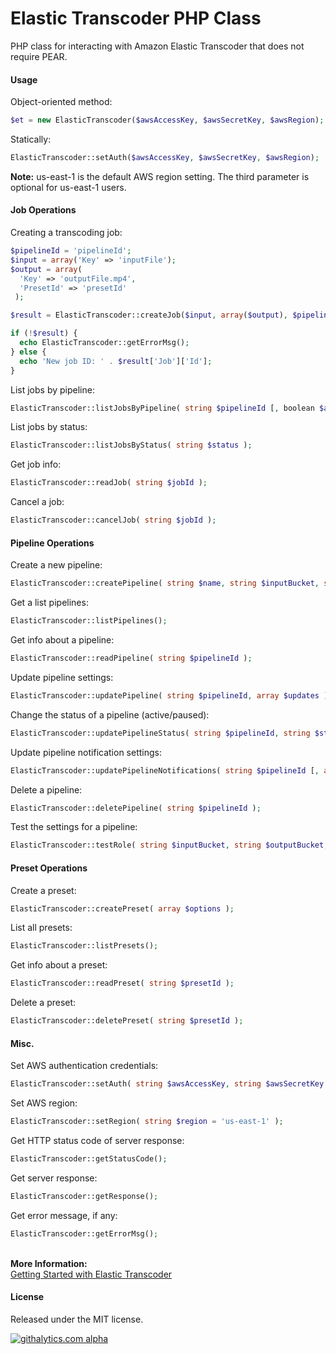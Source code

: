 Elastic Transcoder PHP Class
====================

PHP class for interacting with Amazon Elastic Transcoder that does not require PEAR.

#### Usage ###

Object-oriented method:

```php
$et = new ElasticTranscoder($awsAccessKey, $awsSecretKey, $awsRegion);
```

Statically:

```php
ElasticTranscoder::setAuth($awsAccessKey, $awsSecretKey, $awsRegion);
```

<strong>Note:</strong> us-east-1 is the default AWS region setting. The third parameter is optional for us-east-1 users.

#### Job Operations ####

Creating a transcoding job:

```php
$pipelineId = 'pipelineId';
$input = array('Key' => 'inputFile');
$output = array(
  'Key' => 'outputFile.mp4',
  'PresetId' => 'presetId'
 );

$result = ElasticTranscoder::createJob($input, array($output), $pipelineId);

if (!$result) {
  echo ElasticTranscoder::getErrorMsg();
} else {
  echo 'New job ID: ' . $result['Job']['Id'];
}
```

List jobs by pipeline:

```php
ElasticTranscoder::listJobsByPipeline( string $pipelineId [, boolean $ascending = true ] );
```

List jobs by status:

```php
ElasticTranscoder::listJobsByStatus( string $status );
```

Get job info:

```php
ElasticTranscoder::readJob( string $jobId );
```

Cancel a job:

```php
ElasticTranscoder::cancelJob( string $jobId );
```

#### Pipeline Operations ####

Create a new pipeline:

```php
ElasticTranscoder::createPipeline( string $name, string $inputBucket, string $outputBucket, string $role [, array $notifications ] );
```

Get a list pipelines:

```php
ElasticTranscoder::listPipelines();
```

Get info about a pipeline:

```php
ElasticTranscoder::readPipeline( string $pipelineId );
```

Update pipeline settings:

```php
ElasticTranscoder::updatePipeline( string $pipelineId, array $updates );
```

Change the status of a pipeline (active/paused):

```php
ElasticTranscoder::updatePipelineStatus( string $pipelineId, string $status );
```

Update pipeline notification settings:

```php
ElasticTranscoder::updatePipelineNotifications( string $pipelineId [, array $notifications ] );
```

Delete a pipeline:

```php
ElasticTranscoder::deletePipeline( string $pipelineId );
```

Test the settings for a pipeline:

```php
ElasticTranscoder::testRole( string $inputBucket, string $outputBucket, string $role, array $topics );
```

#### Preset Operations ####

Create a preset:

```php
ElasticTranscoder::createPreset( array $options );
```

List all presets:

```php
ElasticTranscoder::listPresets();
```

Get info about a preset:

```php
ElasticTranscoder::readPreset( string $presetId );
```

Delete a preset:

```php
ElasticTranscoder::deletePreset( string $presetId );
```

#### Misc. ####

Set AWS authentication credentials:

```php
ElasticTranscoder::setAuth( string $awsAccessKey, string $awsSecretKey );
```

Set AWS region:

```php
ElasticTranscoder::setRegion( string $region = 'us-east-1' );
```

Get HTTP status code of server response:

```php
ElasticTranscoder::getStatusCode();
```

Get server response:

```php
ElasticTranscoder::getResponse();
```

Get error message, if any:

```php
ElasticTranscoder::getErrorMsg();
```

<br />
<strong>More Information:</strong><br />
<a href="http://docs.aws.amazon.com/elastictranscoder/latest/developerguide/getting-started.html">Getting Started with Elastic Transcoder</a>

#### License ####

Released under the MIT license.

[![githalytics.com alpha](https://cruel-carlota.pagodabox.com/429c074cf07de7bee3ca6af902cd8141 "githalytics.com")](http://githalytics.com/LPology/ElasticTranscoderPHP)